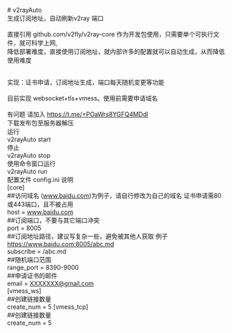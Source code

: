 \# v2rayAuto\
生成订阅地址，自动刷新v2ray 端口\
\
直接引用 github.com/v2fly/v2ray-core 作为开发包使用，只需要单个可执行文件，就可科学上网,\
降低部署难度，直接使用订阅地址，就内部许多的配置就可以自动生成，从而降低使用难度

\
实现：证书申请，订阅地址生成，端口每天随机变更等功能\
\
目前实现 websocket+tls+vmess。使用前需要申请域名\
\
有问题 请加入 <https://t.me/+POaWrs8YGFQ4MDdl>\
下载发布包至服务器解压\
运行\
v2rayAuto start\
停止\
v2rayAuto stop\
使用命令窗口运行\
v2rayAuto run\
配置文件 config.ini 说明\
[core]\
##访问域名 (www.baidu.com)为例子，请自行修改为自己的域名  证书申请需80或443端口，且不被占用 \
host = www.baidu.com \
##订阅端口，不要与其它端口冲突\
port = 8005\
##订阅地址路径，建议写复杂一些，避免被其他人获取 例子 https://www.baidu.com:8005/abc.md  \
subscribe = /abc.md\
##随机端口范围\
range_port = 8390-9000\
##申请证书的邮件\
email = XXXXXXX@gmail.com\
[vmess_ws]\
##创建链接数量\
create_num = 5
[vmess_tcp]\
##创建链接数量\
create_num = 5